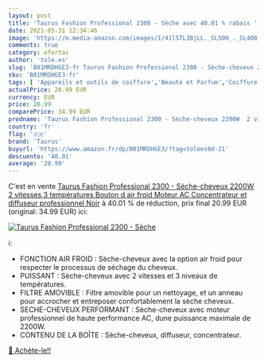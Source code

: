 ```yaml
---
layout: post
title: 'Taurus Fashion Professional 2300 - Sèche avec 40.01 % rabais '
date: 2021-05-31 12:34:46
image: 'https://m.media-amazon.com/images/I/41lSTL3BjLL._SL500_._SL400_.jpg'
comments: true
category: ofertas
author: 'tole.es'
slug: 'B01MRDHGE3-fr Taurus Fashion Professional 2300 - Sèche-cheveux 2200W 2...'
sku: 'B01MRDHGE3-fr'
tags: [ 'Appareils et outils de coiffure','Beauté et Parfum','Coiffure et soins des cheveux','Outils et accessoires','Sèche-cheveux et accessoires','taurus', ]
actualPrice: 20.99 EUR
currency: EUR
price: 20.99
comparePrice: 34.99 EUR
prodname: 'Taurus Fashion Professional 2300 - Sèche-cheveux 2200W  2 vitesses  3 températures  Bouton d air froid  Moteur AC  Concentrateur et diffuseur professionnel  Noir'
country: 'fr'
flag: '🇫🇷'
brand: 'Taurus'
buyurl: 'https://www.amazon.fr/dp/B01MRDHGE3/?tag=tolees0d-21'
descuento: '40.01'
average: '20.99'
---
```


C'est en vente [Taurus Fashion Professional 2300 - Sèche-cheveux 2200W  2 vitesses  3 températures  Bouton d air froid  Moteur AC  Concentrateur et diffuseur professionnel  Noir](https://www.amazon.fr/dp/B01MRDHGE3/?tag=tolees0d-21)  à  40.01 % de réduction, prix final  20.99 EUR (original: 34.99 EUR) ici:

[![Taurus Fashion Professional 2300 - Sèche](https://m.media-amazon.com/images/I/41lSTL3BjLL._SL500_._SL400_.jpg)](https://www.amazon.fr/dp/B01MRDHGE3/?tag=tolees0d-21)

ℹ️:

- FONCTION AIR FROID : Sèche-cheveux avec la option air froid pour respecter le processus de séchage du cheveux.
- PUISSANT : Sèche-cheveux avec 2 vitesses et 3 niveaux de températures.
- FILTRE AMOVIBLE : Filtre amovible pour un nettoyage, et un anneau pour accrocher et entreposer confortablement la sèche cheveux.
- SECHE-CHEVEUX PERFORMANT : Sèche-cheveux avec moteur professionnel de haute performance AC, dune puissance maximale de 2200W.
- CONTENU DE LA BOÎTE : Sèche-cheveux, diffuseur, concentrateur.

[🛒 Achète-le!!](https://www.amazon.fr/dp/B01MRDHGE3/?tag=tolees0d-21)
